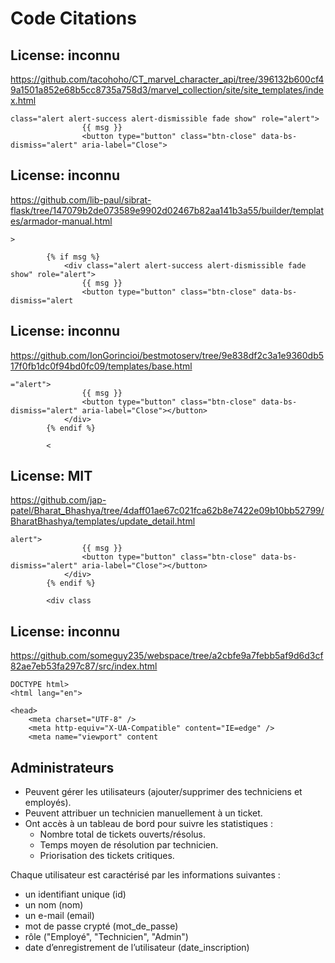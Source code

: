 # Code Citations

## License: inconnu
https://github.com/tacohoho/CT_marvel_character_api/tree/396132b600cf49a1501a852e68b5cc8735a758d3/marvel_collection/site/site_templates/index.html

```
class="alert alert-success alert-dismissible fade show" role="alert">
                {{ msg }}
                <button type="button" class="btn-close" data-bs-dismiss="alert" aria-label="Close">
```

## License: inconnu
https://github.com/lib-paul/sibrat-flask/tree/147079b2de073589e9902d02467b82aa141b3a55/builder/templates/armador-manual.html

```
>

        {% if msg %}
            <div class="alert alert-success alert-dismissible fade show" role="alert">
                {{ msg }}
                <button type="button" class="btn-close" data-bs-dismiss="alert
```

## License: inconnu
https://github.com/IonGorincioi/bestmotoserv/tree/9e838df2c3a1e9360db517f0fb1dc0f94bd0fc09/templates/base.html

```
="alert">
                {{ msg }}
                <button type="button" class="btn-close" data-bs-dismiss="alert" aria-label="Close"></button>
            </div>
        {% endif %}

        <
```

## License: MIT
https://github.com/jap-patel/Bharat_Bhashya/tree/4daff01ae67c021fca62b8e7422e09b10bb52799/BharatBhashya/templates/update_detail.html

```
alert">
                {{ msg }}
                <button type="button" class="btn-close" data-bs-dismiss="alert" aria-label="Close"></button>
            </div>
        {% endif %}

        <div class
```

## License: inconnu
https://github.com/someguy235/webspace/tree/a2cbfe9a7febb5af9d6d3cf82ae7eb53fa297c87/src/index.html

```
DOCTYPE html>
<html lang="en">

<head>
    <meta charset="UTF-8" />
    <meta http-equiv="X-UA-Compatible" content="IE=edge" />
    <meta name="viewport" content
```

## Administrateurs

- Peuvent gérer les utilisateurs (ajouter/supprimer des techniciens et employés).
- Peuvent attribuer un technicien manuellement à un ticket.
- Ont accès à un tableau de bord pour suivre les statistiques :
  - Nombre total de tickets ouverts/résolus.
  - Temps moyen de résolution par technicien.
  - Priorisation des tickets critiques.

Chaque utilisateur est caractérisé par les informations suivantes :
- un identifiant unique (id)
- un nom (nom)
- un e-mail (email)
- mot de passe crypté (mot_de_passe)
- rôle ("Employé", "Technicien", "Admin")
- date d’enregistrement de l’utilisateur (date_inscription)


